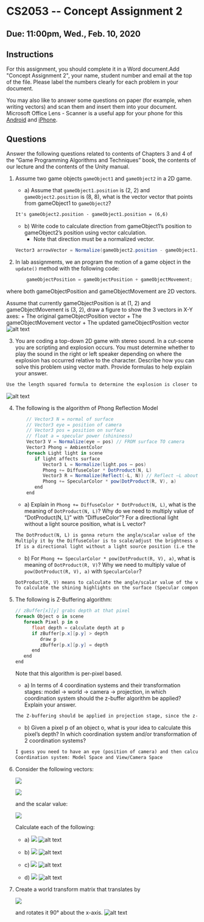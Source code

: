 # CS2053 -- Concept Assignment 2

## Due: 11:00pm, Wed., Feb. 10, 2020

## Instructions 
For this assignment, you should complete it in a Word document.Add "Concept Assignment 2", your name, student number and email at the top of the file. Please label the numbers clearly for each problem in your document. 

You may also like to answer some questions on paper (for example, when writing vectors) and scan them and insert them into your document. Microsoft Office Lens - Scanner is a useful app for your phone for this [Android](https://play.google.com/store/apps/details?id=com.microsoft.office.officelens&hl=en_CA&gl=US) and [iPhone](https://apps.apple.com/us/app/microsoft-office-lens-pdf-scan/id975925059).

## Questions 
Answer the following questions related to contents of Chapters 3 and 4 of the “Game Programming Algorithms and Techniques” book, the contents of our lecture and the contents of the Unity manual.

 1. Assume two game objects ```gameObject1``` and ```gameObject2``` in a 2D game.
    - a) Assume that ```gameObject1.position``` is (2, 2) and ```gameObject2.position``` is (8, 8), what is the vector vector that points from gameObject1 to ```gameObject2```?
    ````diff
    It's gameObject2.position - gameObject1.position = (6,6)
    ````
    - b) Write code to calculate direction from gameObject1’s position to gameObject2’s position using vector calculation.
        + Note that direction must be a normalized vector.
    ````csharp
    Vector3 arrowVector = Normalize(gameObject2.position - gameObject1.position);
    ````
 
 2. In lab assignments, we an program the motion of a game object in the ```update()``` method with the following code:

    ```csharp
        gameObjectPosition = gameObjectPosition + gameObjectMovement;
    ```

 where both gameObjectPosition and gameObjectMovement are 2D vectors.

 Assume that currently gameObjectPosition is at (1, 2) and gameObjectMovement is (3, 2), draw a figure to show the 3 vectors in X-Y axes:
    + The original gameObjectPosition vector
    + The gameObjectMovement vector
    + The updated gameObjectPosition vector
    ![alt text](https://github.com/CS-2053-Winter-2021/concept-assignment-2-RemLawrence/blob/master/QQ%E6%B5%8F%E8%A7%88%E5%99%A8%E6%88%AA%E5%9B%BE20210210122450.png)

 3. You are coding a top-down 2D game with stereo sound. In a cut-scene you are scripting and explosion occurs. You must determine whether to play the sound in the right or left speaker depending on where the explosion has occurred relative to the character. Describe how you can solve this problem using vector math. Provide formulas to help explain your answer.
````diff
Use the length squared formula to determine the explosion is closer to player's left side or right side.
````
![alt text](https://github.com/CS-2053-Winter-2021/concept-assignment-2-RemLawrence/blob/master/2021_02_03_11n_Kleki.png)


 
 4. The following is the algorithm of Phong Reflection Model

    ```csharp
        // Vector3 N = normal of surface
        // Vector3 eye = position of camera
        // Vector3 pos = position on surface
        // float a = specular power (shininess)
        Vector3 V = Normalize(eye – pos) // FROM surface TO camera
        Vector3 Phong = AmbientColor
        foreach Light light in scene
           if light affects surface
              Vector3 L = Normalize(light.pos – pos)
              Phong += DiffuseColor * DotProduct(N, L)
              Vector3 R = Normalize(Reflect(-L, N)) // Reflect –L about N
              Phong += SpecularColor * pow(DotProduct(R, V), a)
           end
        end
    ```

     - a) Explain in ```Phong += DiffuseColor * DotProduct(N, L)```, what is the meaning of ```DotProduct(N, L)```? Why do we need to multiply value of “DotProduct(N, L)” with “DiffuseColor”? For a directional light without a light source position, what is L vector?
     ````diff
     The DotProduct(N, L) is gonna return the angle/scalar value of the vector from the surface to the light (L) and the normal of the surface.
     Multiply it by the DiffuseColor is to scale/adjust the brightness of the color on the surface (Diffuse component).         
     If is a directional light without a light source position (i.e the sun), the L represents the direction from the directional light (i.e the sun) to the object.
     ````
     - b) For ```Phong += SpecularColor * pow(DotProduct(R, V), a)```, what is meaning of ```DotProduct(R, V)```? Why we  need to multiply value of ```pow(DotProduct(R, V), a)``` with ```SpecularColor```?
     ````diff
     DotProduct(R, V) means to calculate the angle/scalar value of the vector from surface to camera and the reflection vector.
     To calculate the shining highlights on the surface (Specular component) relative to camera's position.
     ````


 5. The following is Z-Buffering algorithm:
    ```csharp
    // zBuffer[x][y] grabs depth at that pixel
    foreach Object o in scene
       foreach Pixel p in o
          float depth = calculate depth at p
          if zBuffer[p.x][p.y] > depth
             draw p
             zBuffer[p.x][p.y] = depth
          end
       end
    end
    ```

    Note that this algorithm is per-pixel based.

    - a) In terms of 4 coordination systems and their transformation stages: model -> world -> camera -> projection, in which coordination system should the z-buffer algorithm be applied? Explain your answer.
    ````diff
    The Z-buffering should be applied in projection stage, since the z-buffering algorithm itself is to determine which pixel to draw onto the screen which should happen in projection.
    ````
    - b) Given a pixel p of an object o, what is your idea to calculate this pixel’s depth? In which coordination system and/or transformation of 2 coordination systems?
    ````diff
    I guess you need to have an eye (position of camera) and then calculate the distance from the eye to the pixel in order to represent depth.
    Coordination system: Model Space and View/Camera Space
    ````

 6. Consider the following vectors: 
   
      ![](https://latex.codecogs.com/svg.latex?\Large&space;\vec{a}=\langle%203,4,2%20\rangle)

      ![](https://latex.codecogs.com/svg.latex?\Large&space;\vec{b}=\langle%206,8,0\rangle)
      
      and the scalar value: 
      
      ![](https://latex.codecogs.com/svg.latex?\Large&space;s=2)

    Calculate each of the following: 

      - a) ![](https://latex.codecogs.com/svg.latex?\Large&space;\vec{a}+\vec{b})
![alt text](https://github.com/CS-2053-Winter-2021/concept-assignment-2-RemLawrence/blob/master/QQ%E6%B5%8F%E8%A7%88%E5%99%A8%E6%88%AA%E5%9B%BE20210208140956.png)

      - b) ![](https://latex.codecogs.com/svg.latex?\Large&space;s\cdot\vec{b})
![alt text](https://github.com/CS-2053-Winter-2021/concept-assignment-2-RemLawrence/blob/master/QQ%E6%B5%8F%E8%A7%88%E5%99%A8%E6%88%AA%E5%9B%BE20210208141154.png)

      - c) ![](https://latex.codecogs.com/svg.latex?\Large&space;\vec{a}\times\vec{b})
![alt text](https://github.com/CS-2053-Winter-2021/concept-assignment-2-RemLawrence/blob/master/QQ%E6%B5%8F%E8%A7%88%E5%99%A8%E6%88%AA%E5%9B%BE20210208142503.png)

      - d) ![](https://latex.codecogs.com/svg.latex?\Large&space;\vec{a}\cdot\vec{b})
![alt text](https://github.com/CS-2053-Winter-2021/concept-assignment-2-RemLawrence/blob/master/QQ%E6%B5%8F%E8%A7%88%E5%99%A8%E6%88%AA%E5%9B%BE20210208142908.png)


 7. Create a world transform matrix that translates by 
      
      ![](https://latex.codecogs.com/svg.latex?\Large&space;\langle3,4,2\rangle)
      
      and rotates it 90° about the x-axis.
![alt text](https://github.com/CS-2053-Winter-2021/concept-assignment-2-RemLawrence/blob/master/QQ%E6%B5%8F%E8%A7%88%E5%99%A8%E6%88%AA%E5%9B%BE20210209151230.png)
